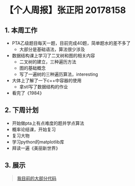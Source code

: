 # 【个人周报】张正阳 20178158
## 1. 本周工作
- PTA乙级题目每天一题，目前完成40题，简单题水的差不多了
  - 大部分是基础语法，算法很少涉及
- 数据结构课上学习了二叉树和图的相关内容
  - 二叉树的建立，三种遍历方法
  - 图的基础概念
  - 写了一遍树的三种遍历算法，interesting
- 大体上了解了一下c++中容器的使用
  - 拿stl写了数据结构的作业
- 看完了《1984》
## 2. 下周计划
- 开始做pta上有点难度的题并学点算法
- 概率论结课，开始复习
- 复习大物
- 学习python的matplotlib库
- 拜读一遍《美丽新世界》
## 3. 展示
  >[我目前的大部分代码](https://github.com/SernRounder/Mycode)